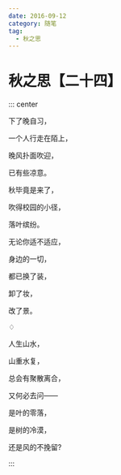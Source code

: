 ```yaml
---
date: 2016-09-12
category: 随笔
tag:
  - 秋之思
---
```


# 秋之思【二十四】

::: center

下了晚自习，

一个人行走在陌上，

晚风扑面吹迎，

已有些凉意。

秋毕竟是来了，

吹得校园的小径，

落叶缤纷。

无论你适不适应，

身边的一切，

都已换了装，

卸了妆，

改了景。

♢

人生山水，

山重水复，

总会有聚散离合，

又何必去问——

是叶的零落，

是树的冷漠，

还是风的不挽留?

:::
